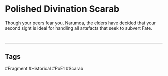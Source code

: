 # Polished Divination Scarab
Though your peers fear you, Narumoa, the elders have decided that your second sight is ideal for handling all artefacts that seek to subvert Fate.

#
---
## Tags
#Fragment
#Historical 
#PoE1 
#Scarab 
